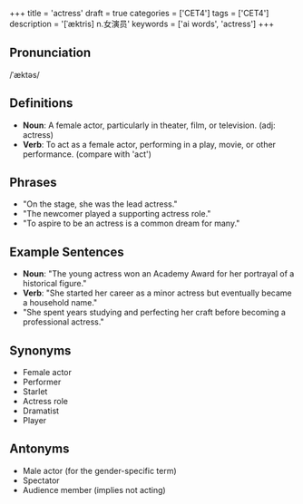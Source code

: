 +++
title = 'actress'
draft = true
categories = ['CET4']
tags = ['CET4']
description = '[ˈæktris] n.女演员'
keywords = ['ai words', 'actress']
+++

## Pronunciation
/ˈæktəs/

## Definitions
- **Noun**: A female actor, particularly in theater, film, or television. (adj: actress)
- **Verb**: To act as a female actor, performing in a play, movie, or other performance. (compare with 'act')

## Phrases
- "On the stage, she was the lead actress."
- "The newcomer played a supporting actress role."
- "To aspire to be an actress is a common dream for many."

## Example Sentences
- **Noun**: "The young actress won an Academy Award for her portrayal of a historical figure."
- **Verb**: "She started her career as a minor actress but eventually became a household name."
- "She spent years studying and perfecting her craft before becoming a professional actress."

## Synonyms
- Female actor
- Performer
- Starlet
- Actress role
- Dramatist
- Player

## Antonyms
- Male actor (for the gender-specific term)
- Spectator
- Audience member (implies not acting)
